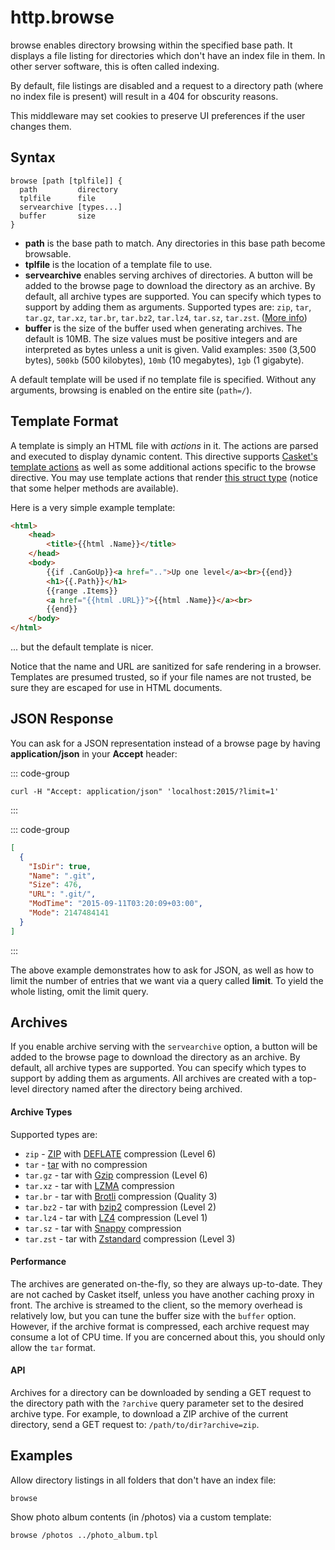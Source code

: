 # http.browse

<script setup>
import NewInCasket from "./components/NewInCasket.vue";
</script>

browse enables directory browsing within the specified base path. It displays a file listing for directories which don't
have an index file in them. In other server software, this is often called indexing.

By default, file listings are disabled and a request to a directory path (where no index file is present) will result in
a 404 for obscurity reasons.

This middleware may set cookies to preserve UI preferences if the user changes them.

## Syntax

``` casketfile
browse [path [tplfile]] {
  path         directory
  tplfile      file
  servearchive [types...]
  buffer       size
}
```

-   **path** is the base path to match. Any directories in this base path become browsable.
-   **tplfile** is the location of a template file to use.
-   **servearchive** enables serving archives of directories. A button will be added to the browse page to download the
    directory as an archive. By default, all archive types are supported. You can specify which types to support by
    adding them as arguments. Supported types are: `zip`, `tar`, `tar.gz`, `tar.xz`, `tar.br`, `tar.bz2`, `tar.lz4`,
    `tar.sz`, `tar.zst`. ([More info](#archives))
-   **buffer** is the size of the buffer used when generating archives. The default is 10MB. The size values must be
    positive integers and are interpreted as bytes unless a unit is given. Valid examples: `3500` (3,500 bytes), `500kb`
    (500 kilobytes), `10mb` (10 megabytes), `1gb` (1 gigabyte).

A default template will be used if no template file is specified. Without any arguments, browsing is enabled on the
entire site (`path=/`).

## Template Format

A template is simply an HTML file with *actions* in it. The actions are parsed and executed to display dynamic content.
This directive supports [Casket's template actions](/template-actions) as well as some additional actions specific to the
browse directive. You may use template actions that render [this struct
type](https://github.com/tmpim/casket/blob/5fd2388ac586cc615be4fa8186ba5e4eaf72a03a/caskethttp/browse/browse.go#L100-L134)
(notice that some helper methods are available).

Here is a very simple example template:

``` html
<html>
    <head>
        <title>{{html .Name}}</title>
    </head>
    <body>
        {{if .CanGoUp}}<a href="..">Up one level</a><br>{{end}}
        <h1>{{.Path}}</h1>
        {{range .Items}}
        <a href="{{html .URL}}">{{html .Name}}</a><br>
        {{end}}
    </body>
</html> 
```

... but the default template is nicer.

Notice that the name and URL are sanitized for safe rendering in a browser. Templates are presumed trusted, so if your
file names are not trusted, be sure they are escaped for use in HTML documents.

## JSON Response

You can ask for a JSON representation instead of a browse page by having **application/json** in your **Accept** header:

::: code-group
``` shell [Request]
curl -H "Accept: application/json" 'localhost:2015/?limit=1'
```
:::

::: code-group
``` json [Response]
[
  {
    "IsDir": true,
    "Name": ".git",
    "Size": 476,
    "URL": ".git/",
    "ModTime": "2015-09-11T03:20:09+03:00",
    "Mode": 2147484141
  }
]
```
:::

The above example demonstrates how to ask for JSON, as well as how to limit the number of entries that we want via a
query called **limit**. To yield the whole listing, omit the limit query.

## Archives

If you enable archive serving with the `servearchive` option, a button will be added to the browse page to download the
directory as an archive. By default, all archive types are supported. You can specify which types to support by adding
them as arguments. All archives are created with a top-level directory named after the directory being archived.

#### Archive Types

<div class="tight-list">

Supported types are: 
- `zip` - [ZIP](https://en.wikipedia.org/wiki/ZIP_(file_format)) with [DEFLATE](https://en.wikipedia.org/wiki/Deflate)
  compression (Level 6)
- `tar` - [tar](https://en.wikipedia.org/wiki/Tar_(computing)) with no compression
- `tar.gz` - tar with [Gzip](https://en.wikipedia.org/wiki/Gzip) compression (Level 6)
- `tar.xz` - tar with
  [LZMA](https://en.wikipedia.org/wiki/Lempel%E2%80%93Ziv%E2%80%93Markov_chain_algorithm#xz_and_7z_formats) compression
- `tar.br` - tar with [Brotli](https://en.wikipedia.org/wiki/Brotli) compression (Quality 3)
- `tar.bz2` - tar with [bzip2](https://en.wikipedia.org/wiki/Bzip2) compression (Level 2)
- `tar.lz4` - tar with [LZ4](https://en.wikipedia.org/wiki/LZ4_(compression_algorithm)) compression (Level 1)
- `tar.sz` - tar with [Snappy](https://en.wikipedia.org/wiki/Snappy_(compression)) compression
- `tar.zst` - tar with [Zstandard](https://en.wikipedia.org/wiki/Zstandard) compression (Level 3)

</div>

#### Performance

The archives are generated on-the-fly, so they are always up-to-date. They are not cached by Casket itself, unless you
have another caching proxy in front. The archive is streamed to the client, so the memory overhead is relatively low,
but you can tune the buffer size with the `buffer` option. However, if the archive format is compressed, each archive
request may consume a lot of CPU time. If you are concerned about this, you should only allow the `tar` format.

#### API

Archives for a directory can be downloaded by sending a GET request to the directory path with the `?archive` query
parameter set to the desired archive type. For example, to download a ZIP archive of the current directory, send a GET
request to: `/path/to/dir?archive=zip`.

## Examples

Allow directory listings in all folders that don't have an index file:

``` casketfile
browse
```

Show photo album contents (in /photos) via a custom template:

``` casketfile
browse /photos ../photo_album.tpl
```
